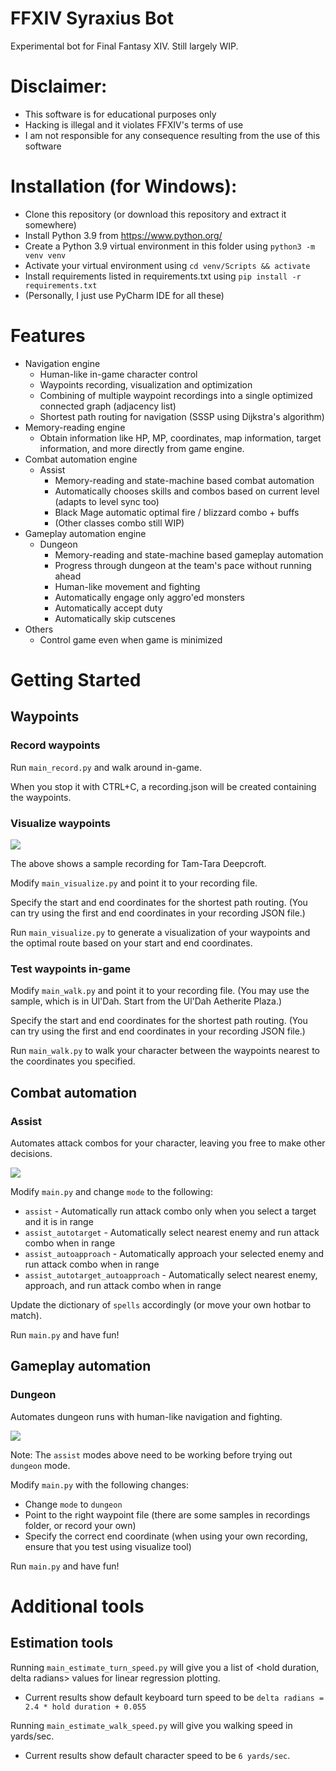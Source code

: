 # FFXIV Syraxius Bot
Experimental bot for Final Fantasy XIV. Still largely WIP.

# Disclaimer:
- This software is for educational purposes only
- Hacking is illegal and it violates FFXIV's terms of use
- I am not responsible for any consequence resulting from the use of this software

# Installation (for Windows):
- Clone this repository (or download this repository and extract it somewhere)
- Install Python 3.9 from https://www.python.org/
- Create a Python 3.9 virtual environment in this folder using `python3 -m venv venv`
- Activate your virtual environment using `cd venv/Scripts && activate`
- Install requirements listed in requirements.txt using `pip install -r requirements.txt`
- (Personally, I just use PyCharm IDE for all these)

# Features

- Navigation engine
  - Human-like in-game character control
  - Waypoints recording, visualization and optimization
  - Combining of multiple waypoint recordings into a single optimized connected graph (adjacency list)
  - Shortest path routing for navigation (SSSP using Dijkstra's algorithm)
- Memory-reading engine
  - Obtain information like HP, MP, coordinates, map information, target information, and more directly from game engine.
- Combat automation engine
  - Assist
    - Memory-reading and state-machine based combat automation
    - Automatically chooses skills and combos based on current level (adapts to level sync too)
    - Black Mage automatic optimal fire / blizzard combo + buffs
    - (Other classes combo still WIP)
- Gameplay automation engine
  - Dungeon
    - Memory-reading and state-machine based gameplay automation
    - Progress through dungeon at the team's pace without running ahead
    - Human-like movement and fighting
    - Automatically engage only aggro'ed monsters
    - Automatically accept duty
    - Automatically skip cutscenes
- Others
  - Control game even when game is minimized

# Getting Started

## Waypoints

### Record waypoints

Run `main_record.py` and walk around in-game.

When you stop it with CTRL+C, a recording<timestamp>.json will be created containing the waypoints.

### Visualize waypoints

<img src="./readme_resources/visualize.png" />

The above shows a sample recording for Tam-Tara Deepcroft.

Modify `main_visualize.py` and point it to your recording file.

Specify the start and end coordinates for the shortest path routing. (You can try using the first and end coordinates in your recording JSON file.)

Run `main_visualize.py` to generate a visualization of your waypoints and the optimal route based on your start and end coordinates.

### Test waypoints in-game

Modify `main_walk.py` and point it to your recording file. (You may use the sample, which is in Ul'Dah. Start from the Ul'Dah Aetherite Plaza.)

Specify the start and end coordinates for the shortest path routing. (You can try using the first and end coordinates in your recording JSON file.)

Run `main_walk.py` to walk your character between the waypoints nearest to the coordinates you specified.

## Combat automation

### Assist

Automates attack combos for your character, leaving you free to make other decisions.

<img src="./readme_resources/assist.png" />

Modify `main.py` and change `mode` to the following:
- `assist` - Automatically run attack combo only when you select a target and it is in range
- `assist_autotarget` - Automatically select nearest enemy and run attack combo when in range
- `assist_autoapproach` - Automatically approach your selected enemy and run attack combo when in range
- `assist_autotarget_autoapproach` - Automatically select nearest enemy, approach, and run attack combo when in range

Update the dictionary of `spells` accordingly (or move your own hotbar to match).

Run `main.py` and have fun!

## Gameplay automation

### Dungeon

Automates dungeon runs with human-like navigation and fighting.

<img src="./readme_resources/dungeon.png" />

Note: The `assist` modes above need to be working before trying out `dungeon` mode.

Modify `main.py` with the following changes:
- Change `mode` to `dungeon`
- Point to the right waypoint file (there are some samples in recordings folder, or record your own)
- Specify the correct end coordinate (when using your own recording, ensure that you test using visualize tool)

Run `main.py` and have fun!

# Additional tools

## Estimation tools

Running `main_estimate_turn_speed.py` will give you a list of <hold duration, delta radians> values for linear regression plotting.
- Current results show default keyboard turn speed to be `delta radians = 2.4 * hold duration + 0.055`

Running `main_estimate_walk_speed.py` will give you walking speed in yards/sec.
- Current results show default character speed to be `6 yards/sec`.
